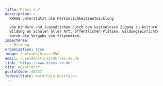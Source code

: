 ```yaml
---
title: Krass e.V.
description: >
  KRASS unterstützt die Persönlichkeitsentwicklung

  von Kindern und Jugendlichen durch den kostenlosen Zugang zu kultureller
  Bildung an Schulen aller Art, öffentlichen Plätzen, Bildungseinrichtungen und
  durch die Vergabe von Stipendien.
impactArea:
  - Bildung
organization: true
image: /uploads/Krass.PNG
email: c.seidensticker@krass-ev.de
link: 'https://www.krass-ev.de'
city: Düsseldorf
postalCode: 40237
federalState: Nordrhein-Westfalen
---
```



